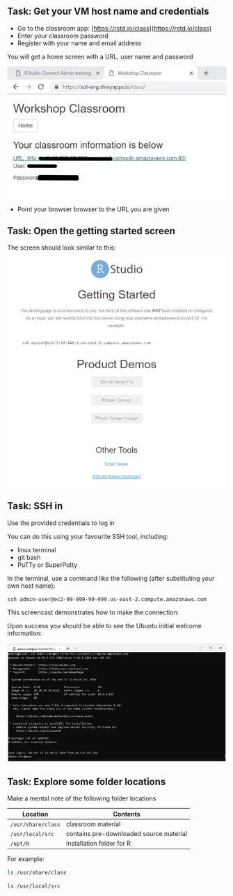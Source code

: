 
## Task: Get your VM host name and credentials

* Go to the classroom app: [https://rstd.io/class](https://rstd.io/class)
* Enter your classroom password 
* Register with your name and email address

You will get a home screen with a URL, user name and password

![image](assets/workshop-classroom.jpg)

* Point your browser browser to the URL you are given


## Task: Open the getting started screen

The screen should look similar to this:

![image](assets/getting-started-screen.png)


## Task: SSH in

Use the provided credentials to log in

You can do this using your favourite SSH tool, including:

* linux terminal
* git bash
* PuTTy or SuperPutty


In the terminal, use a command like the following (after substituting your own host name):

```sh
ssh admin-user@ec2-99-999-99-999.us-east-2.compute.amazonaws.com
```

This screencast demonstrates how to make the connection:

<asciinema-player src="../../asciicast/ssh.cast"></asciinema-player>


Upon success you should be able to see the Ubuntu initial welcome information:


![image](assets/success.png)



## Task: Explore some folder locations

Make a mental note of the following folder locations

Location              | Contents
------------          | --------------------
`/usr/share/class`    | classroom material
`/usr/local/src`      | contains pre-downloaded source material
`/opt/R`              | installation folder for R


For example:

```sh
ls /usr/share/class
```

```sh
ls /usr/local/src
```
